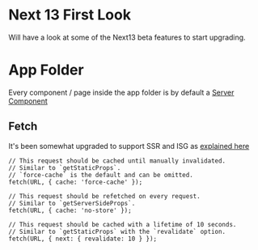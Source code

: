 # Next 13 First Look

Will have a look at some of the Next13 beta features to start upgrading.

# App Folder

Every component / page inside the app folder is by default a [Server Component](https://nextjs.org/docs/advanced-features/react-18/server-components)

## Fetch

It's been somewhat upgraded to support SSR and ISG as [explained here](https://nextjs.org/blog/next-13#data-fetching)

```
// This request should be cached until manually invalidated.
// Similar to `getStaticProps`.
// `force-cache` is the default and can be omitted.
fetch(URL, { cache: 'force-cache' });

// This request should be refetched on every request.
// Similar to `getServerSideProps`.
fetch(URL, { cache: 'no-store' });

// This request should be cached with a lifetime of 10 seconds.
// Similar to `getStaticProps` with the `revalidate` option.
fetch(URL, { next: { revalidate: 10 } });
```
